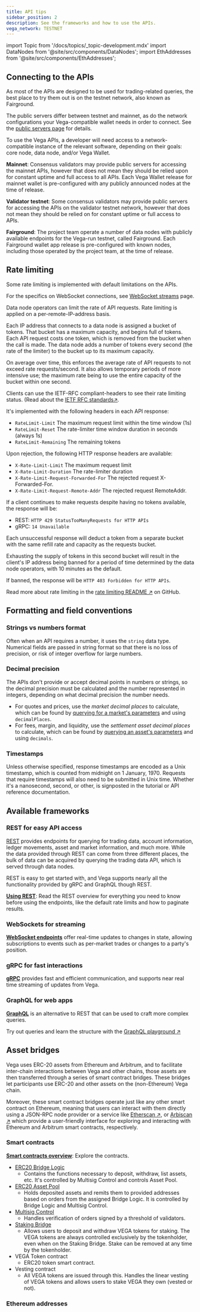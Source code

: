 ```yaml
---
title: API tips
sidebar_position: 2
description: See the frameworks and how to use the APIs.
vega_network: TESTNET
---
```


import Topic from '/docs/topics/_topic-development.mdx'
import DataNodes from '@site/src/components/DataNodes';
import EthAddresses from '@site/src/components/EthAddresses';

<Topic />

## Connecting to the APIs
As most of the APIs are designed to be used for trading-related queries, the best place to try them out is on the testnet network, also known as Fairground. 

The public servers differ between testnet and mainnet, as do the network configurations your Vega-compatible wallet needs in order to connect. See the [public servers page](./public-servers.md) for details. 

To use the Vega APIs, a developer will need access to a network-compatible instance of the relevant software, depending on their goals: core node, data node, and/or Vega Wallet.

**Mainnet**: Consensus validators may provide public servers for accessing the mainnet APIs, however that does not mean they should be relied upon for constant uptime and full access to all APIs. Each Vega Wallet release for mainnet wallet is pre-configured with any publicly announced nodes at the time of release.

**Validator testnet**: Some consensus validators may provide public servers for accessing the APIs on the validator testnet network, however that does not mean they should be relied on for constant uptime or full access to APIs.

**Fairground**: The project team operate a number of data nodes with publicly available endpoints for the Vega-run testnet, called Fairground. Each Fairground wallet app release is pre-configured with known nodes, including those operated by the project team, at the time of release.

## Rate limiting
Some rate limiting is implemented with default limitations on the APIs.

For the specifics on WebSocket connections, see [WebSocket streams](./websocket.md) page.

Data node operators can limit the rate of API requests. Rate limiting is applied on a per-remote-IP-address basis.

Each IP address that connects to a data node is assigned a bucket of tokens. That bucket has a maximum capacity, and begins full of tokens. Each API request costs one token, which is removed from the bucket when the call is made. The data node adds a number of tokens every second (the rate of the limiter) to the bucket up to its maximum capacity.

On average over time, this enforces the average rate of API requests to not exceed rate requests/second. It also allows temporary periods of more intensive use; the maximum rate being to use the entire capacity of the bucket within one second.

Clients can use the IETF-RFC compliant-headers to see their rate limiting status. (Read about the [IETF RFC standards↗](https://datatracker.ietf.org/doc/html/draft-ietf-httpapi-ratelimit-headers). 

It's implemented with the following headers in each API response:
* `RateLimit-Limit` The maximum request limit within the time window (1s)
* `RateLimit-Reset` The rate-limiter time window duration in seconds (always 1s)
* `RateLimit-Remaining` The remaining tokens

Upon rejection, the following HTTP response headers are available:
* `X-Rate-Limit-Limit` The maximum request limit
* `X-Rate-Limit-Duration` The rate-limiter duration
* `X-Rate-Limit-Request-Forwarded-For` The rejected request X-Forwarded-For.
* `X-Rate-Limit-Request-Remote-Addr` The rejected request RemoteAddr.

If a client continues to make requests despite having no tokens available, the response will be:
* REST: `HTTP 429 StatusTooManyRequests for HTTP APIs`
* gRPC: `14 Unavailable`

Each unsuccessful response will deduct a token from a separate bucket with the same refill rate and capacity as the requests bucket. 

Exhausting the supply of tokens in this second bucket will result in the client's IP address being banned for a period of time determined by the data node operators, with 10 minutes as the default.

If banned, the response will be `HTTP 403 Forbidden for HTTP APIs`.

Read more about rate limiting in the [rate limiting README ↗](https://github.com/vegaprotocol/vega/blob/develop/datanode/ratelimit/README.md) on GitHub.

## Formatting and field conventions

### Strings vs numbers format
Often when an API requires a number, it uses the `string` data type. Numerical fields are passed in string format so that there is no loss of precision, or risk of integer overflow for large numbers.

### Decimal precision
The APIs don't provide or accept decimal points in numbers or strings, so the decimal precision must be calculated and the number represented in integers, depending on what decimal precision the number needs. 

* For quotes and prices, use the *market decimal places* to calculate, which can be found by [querying for a market's parameters](../api/rest/data-v2/trading-data-service-get-market.api.mdx) and using `decimalPlaces`.
* For fees, margin, and liquidity, use the *settlement asset decimal places* to calculate, which can be found by [querying an asset's parameters](../api/rest/data-v2/trading-data-service-get-asset.api.mdx) and using `decimals`.

### Timestamps
Unless otherwise specified, response timestamps are encoded as a Unix timestamp, which is counted from midnight on 1 January, 1970. Requests that require timestamps will also need to be submitted in Unix time. Whether it's a nanosecond, second, or other, is signposted in the tutorial or API reference documentation.

## Available frameworks

### REST for easy API access
[REST](./rest/overview.md) provides endpoints for querying for trading data, account information, ledger movements, asset and market information, and much more. While the data provided through REST can come from three different places, the bulk of data can be acquired by querying the trading data API, which is served through data nodes. 

REST is easy to get started with, and Vega supports nearly all the functionality provided by gRPC and GraphQL though REST.

**[Using REST](./rest/overview.md)**: Read the REST overview for everything you need to know before using the endpoints, like the default rate limits and how to paginate results.

### WebSockets for streaming
**[WebSocket endpoints](./websocket.md)** offer real-time updates to changes in state, allowing subscriptions to events such as per-market trades or changes to a party's position.

### gRPC for fast interactions
**[gRPC](./grpc/overview.md)** provides fast and efficient communication, and supports near real time streaming of updates from Vega.

### GraphQL for web apps
**[GraphQL](../api/graphql/overview.md)** is an alternative to REST that can be used to craft more complex queries.

Try out queries and learn the structure with the [GraphQL playground ↗](https://api.testnet.vega.xyz/graphql/)

<!--## Vega Wallet integration
To integrate the Vega Wallet with a dApp or bots, you'll likely need to use the wallet API.

The **Wallet API** uses JSON-RPC with an HTTP wrapper. Find out [how to use the API](./vega-wallet/before-you-start.md) before jumping into the reference docs. 

[Download a Vega Wallet](../tools/vega-wallet/index.md) to use the Wallet API to programmatically interact with the network for your own transactions.
-->

## Asset bridges
Vega uses ERC-20 assets from Ethereum and Arbitrum, and to facilitate inter-chain interactions between Vega and other chains, those assets are then transferred through a series of smart contract bridges. These bridges let participants use ERC-20 and other assets on the (non-Ethereum) Vega chain.

Moreover, these smart contract bridges operate just like any other smart contract on Ethereum, meaning that users can interact with them directly using a JSON-RPC node provider or a service like [Etherscan ↗](https://etherscan.io/), or [Arbiscan ↗](https://arbiscan.io/) which provide a user-friendly interface for exploring and interacting with Ethereum and Arbitrum smart contracts, respectively.

### Smart contracts
**[Smart contracts overview](./bridge/index.md)**: Explore the contracts.

* [ERC20 Bridge Logic](./bridge/contracts/ERC20_Bridge_Logic.md)
  * Contains the functions necessary to deposit, withdraw, list assets, etc. It's controlled by Multisig Control and controls Asset Pool.
* [ERC20 Asset Pool](./bridge/contracts/ERC20_Asset_Pool.md)
  * Holds deposited assets and remits them to provided addresses based on orders from the assigned Bridge Logic. It is controlled by Bridge Logic and Multisig Control.
* [Multisig Control](./bridge/contracts/MultisigControl.md)
  * Handles verification of orders signed by a threshold of validators. 
* [Staking Bridge](./bridge/contracts/Vega_Staking_Bridge.md)
  * Allows users to deposit and withdraw VEGA tokens for staking. The VEGA tokens are always controlled exclusively by the tokenholder, even when on the Staking Bridge. Stake can be removed at any time by the tokenholder.
* VEGA Token contract
  * ERC20 token smart contract.
* Vesting contract
  * All VEGA tokens are issued through this. Handles the linear vesting of VEGA tokens and allows users to stake VEGA they own (vested or not).

### Ethereum addresses
<EthAddresses frontMatter={frontMatter} />
